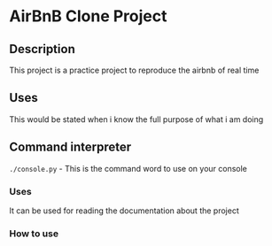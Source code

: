 # AirBnB Clone Project

## Description

This project is a practice project to reproduce the airbnb of real time

## Uses

This would be stated when i know the full purpose of what i am doing

## Command interpreter

`./console.py` - This is the command word to use on your console

### Uses

It can be used for reading the documentation about the project

### How to use
